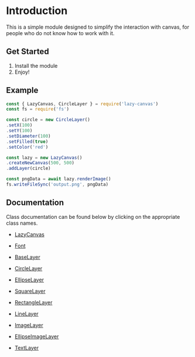 # Introduction
This is a simple module designed to simplify the interaction with canvas, for people who do not know how to work with it.

## Get Started

1. Install the module
2. Enjoy!

## Example

```js
const { LazyCanvas, CircleLayer } = require('lazy-canvas')
const fs = require('fs')

const circle = new CircleLayer()
.setX(100)
.setY(100)
.setDiameter(100)
.setFilled(true)
.setColor('red')

const lazy = new LazyCanvas()
.createNewCanvas(500, 500)
.addLayer(circle)

const pngData = await lazy.renderImage()
fs.writeFileSync('output.png', pngData)
```

## Documentation

Class documentation can be found below by clicking on the appropriate class names.

- [LazyCanvas](./docs/lazycanvas.md)
- [Font](./docs/font.md)

- [BaseLayer](./docs/baselayer.md)
- [CircleLayer](./docs/circlelayer.md)
- [EllipseLayer](./docs/ellipselayer.md)
- [SquareLayer](./docs/squarelayer.md)
- [RectangleLayer](./docs/rectanglelayer.md)
- [LineLayer](./docs/Linelayer.md)
- [ImageLayer](./docs/imagelayer.md)
- [EllipseImageLayer](./docs/ellipseimagelayer.md)
- [TextLayer](./docs/textlayer.md)